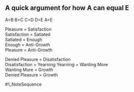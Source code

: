 ## A quick argument for how A can equal E

A=B
B=C
C=D
D=E
A=E

Pleasure = Satisfaction    
Satisfaction = Satiated  
Satiated = Enough  
Enough = Anti-Growth  
Pleasure = Anti-Growth  

Denied Pleasure = Disatisfaction  
Disatisfaction = Yearning 
Yearning = Wanting More  
Wanting More = Growth  
Denied Pleasure = Growth  

#1_NoteSequence
